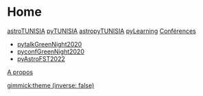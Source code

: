 # Home

[astroTUNISIA](page0.md)
[pyTUNISIA](page1.md)
[astropyTUNISIA](page2.md)
[pyLearning](page3.md)
[Conférences]()
* [pytalkGreenNight2020](https://liascript.github.io/course/?https://liamd.informatik.tu-freiberg.de//sXwr1fOZD/download#1)
* [pyconfGreenNight2020](https://liascript.github.io/course/?https://liamd.informatik.tu-freiberg.de//z8ARdI20E/download#1) 
* [pyAstroFST2022](https://liascript.github.io/course/?https://raw.githubusercontent.com/pyTUNISIA/home/master/conférences/pyAstroFST2022.md#1)

[A propos](page4.md) 

<!-- set a default theme -->
[gimmick:theme (inverse: false)](cosmo)


<!-- show a theme chooser in the menu bar -->

